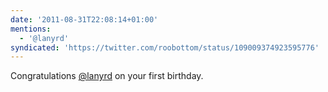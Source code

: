 ```yaml
---
date: '2011-08-31T22:08:14+01:00'
mentions:
  - '@lanyrd'
syndicated: 'https://twitter.com/roobottom/status/109009374923595776'
---
```

Congratulations [@lanyrd](https://twitter.com/@lanyrd) on your first birthday.

